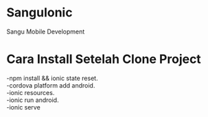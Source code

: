 # SanguIonic
Sangu Mobile Development

# Cara Install Setelah Clone Project 

-npm install && ionic state reset.<br>
-cordova platform add android.<br>
-ionic resources.<br>
-ionic run android.<br>
-ionic serve
